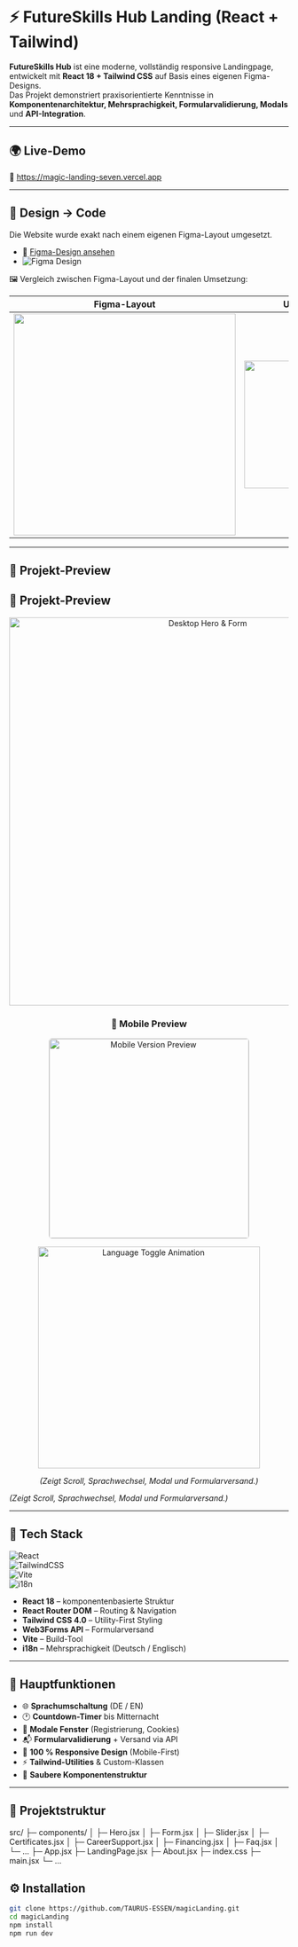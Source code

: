 # ⚡ FutureSkills Hub Landing (React + Tailwind)

**FutureSkills Hub** ist eine moderne, vollständig responsive Landingpage, entwickelt mit **React 18 + Tailwind CSS** auf Basis eines eigenen Figma-Designs.  
Das Projekt demonstriert praxisorientierte Kenntnisse in **Komponentenarchitektur, Mehrsprachigkeit, Formularvalidierung, Modals** und **API-Integration**.

---

## 🌍 Live-Demo  
🔗 <a href="https://magic-landing-seven.vercel.app" target="_blank">https://magic-landing-seven.vercel.app</a>

---

## 🎨 Design → Code  
Die Website wurde exakt nach einem eigenen Figma-Layout umgesetzt.

- 🎨 <a href="https://www.figma.com/proto/gEYP2Ff7j1c2Hia4MkVdkO/Untitled?node-id=0-1&t=yjzE33JsR1OeIi2R-1" target="_blank">Figma-Design ansehen</a>  
- <img src="src/assets/figma.webp" alt="Figma Design" />

🖼️ Vergleich zwischen Figma-Layout und der finalen Umsetzung:

| Figma-Layout | Umsetzung |
|--------------|------------|
| <img src="src/assets/figma-desktop.png" width="400"/> | <img src="src/assets/preview-desktop.png" width="230"/> |
---

## 🎥 Projekt-Preview  
 

 ## 🎥 Projekt-Preview  

<p align="center">
  <img src="src/assets/desktop.webp" alt="Desktop Hero & Form" width="700"><br/>
</p>

<h3 align="center">📱 Mobile Preview</h3>

<p align="center">
  <img src="src/assets/mobile.webp" alt="Mobile Version Preview" width="360" style="border:1px solid #ddd;border-radius:6px;">
</p>

<p align="center">
  <img src="src/assets/toggler.gif" alt="Language Toggle Animation" width="400">
</p>

<p align="center">
  <em>(Zeigt Scroll, Sprachwechsel, Modal und Formularversand.)</em>
</p>




*(Zeigt Scroll, Sprachwechsel, Modal und Formularversand.)*

---

## 🧩 Tech Stack  
![React](https://img.shields.io/badge/React-18-blue?logo=react&logoColor=white)  
![TailwindCSS](https://img.shields.io/badge/TailwindCSS-4.0-38B2AC?style=flat-square&logo=tailwindcss&logoColor=white)  
![Vite](https://img.shields.io/badge/Vite-Fast-lightgrey?logo=vite&logoColor=yellow)  
![i18n](https://img.shields.io/badge/Multilingual-DE%20%2F%20EN-green)

- **React 18** – komponentenbasierte Struktur  
- **React Router DOM** – Routing & Navigation  
- **Tailwind CSS 4.0** – Utility-First Styling  
- **Web3Forms API** – Formularversand  
- **Vite** – Build-Tool  
- **i18n** – Mehrsprachigkeit (Deutsch / Englisch)

---

## 🚀 Hauptfunktionen  
- 🌐 **Sprachumschaltung** (DE / EN)  
- 🕐 **Countdown-Timer** bis Mitternacht  
- 💬 **Modale Fenster** (Registrierung, Cookies)  
- 📬 **Formularvalidierung** + Versand via API  
- 📱 **100 % Responsive Design** (Mobile-First)  
- ⚡ **Tailwind-Utilities** & Custom-Klassen  
- 🧠 **Saubere Komponentenstruktur**

---

## 📂 Projektstruktur  
src/
 ├─ components/
 │   ├─ Hero.jsx
 │   ├─ Form.jsx
 │   ├─ Slider.jsx
 │   ├─ Certificates.jsx
 │   ├─ CareerSupport.jsx
 │   ├─ Financing.jsx
 │   ├─ Faq.jsx
 │   └─ ...
 ├─ App.jsx
 ├─ LandingPage.jsx
 ├─ About.jsx
 ├─ index.css
 ├─ main.jsx
 └─ ...

## ⚙️ Installation
```bash
git clone https://github.com/TAURUS-ESSEN/magicLanding.git
cd magicLanding
npm install
npm run dev
